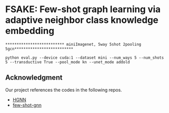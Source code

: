 # FSAKE: Few-shot graph learning via adaptive neighbor class knowledge embedding
```
************************** miniImagenet, 5way 5shot 2pooling 5gcn**************************

python eval.py --device cuda:1 --dataset mini --num_ways 5 --num_shots 5 --transductive True --pool_mode kn --unet_mode addold
```

## Acknowledgment

Our project references the codes in the following repos.
- [HGNN](https://github.com/smartprobe/HGNN)
- [few-shot-gnn](https://github.com/vgsatorras/few-shot-gnn)


